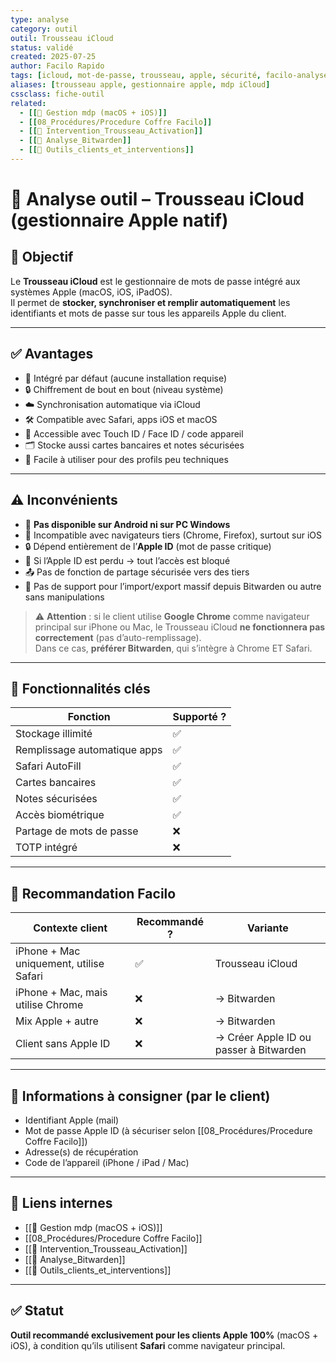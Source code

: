```yaml
---
type: analyse
category: outil
outil: Trousseau iCloud
status: validé
created: 2025-07-25
author: Facilo Rapido
tags: [icloud, mot-de-passe, trousseau, apple, sécurité, facilo-analyse]
aliases: [trousseau apple, gestionnaire apple, mdp iCloud]
cssclass: fiche-outil
related:
  - [[📄 Gestion mdp (macOS + iOS)]]
  - [[08_Procédures/Procedure Coffre Facilo]]
  - [[📄 Intervention_Trousseau_Activation]]
  - [[📄 Analyse_Bitwarden]]
  - [[🧰 Outils_clients_et_interventions]]
---
```


# 🧰 Analyse outil – Trousseau iCloud (gestionnaire Apple natif)

## 🎯 Objectif
Le **Trousseau iCloud** est le gestionnaire de mots de passe intégré aux systèmes Apple (macOS, iOS, iPadOS).  
Il permet de **stocker, synchroniser et remplir automatiquement** les identifiants et mots de passe sur tous les appareils Apple du client.

---

## ✅ Avantages
- 🧩 Intégré par défaut (aucune installation requise)
- 🔒 Chiffrement de bout en bout (niveau système)
- ☁️ Synchronisation automatique via iCloud
- 🛠 Compatible avec Safari, apps iOS et macOS
- 🧠 Accessible avec Touch ID / Face ID / code appareil
- 🗂 Stocke aussi cartes bancaires et notes sécurisées
- 🔁 Facile à utiliser pour des profils peu techniques

---

## ⚠️ Inconvénients
- 🛑 **Pas disponible sur Android ni sur PC Windows**
- 🚫 Incompatible avec navigateurs tiers (Chrome, Firefox), surtout sur iOS
- 🔒 Dépend entièrement de l’**Apple ID** (mot de passe critique)
- 📵 Si l’Apple ID est perdu → tout l’accès est bloqué
- 📤 Pas de fonction de partage sécurisée vers des tiers
- 🔄 Pas de support pour l’import/export massif depuis Bitwarden ou autre sans manipulations

> ⚠️ **Attention** : si le client utilise **Google Chrome** comme navigateur principal sur iPhone ou Mac, le Trousseau iCloud **ne fonctionnera pas correctement** (pas d’auto-remplissage).  
> Dans ce cas, **préférer Bitwarden**, qui s’intègre à Chrome ET Safari.

---

## 🔐 Fonctionnalités clés
| Fonction                      | Supporté ? |
|------------------------------|------------|
| Stockage illimité            | ✅         |
| Remplissage automatique apps | ✅         |
| Safari AutoFill              | ✅         |
| Cartes bancaires             | ✅         |
| Notes sécurisées             | ✅         |
| Accès biométrique            | ✅         |
| Partage de mots de passe     | ❌         |
| TOTP intégré                 | ❌         |

---

## 🧠 Recommandation Facilo
| Contexte client                        | Recommandé ? | Variante         |
|----------------------------------------|--------------|------------------|
| iPhone + Mac uniquement, utilise Safari | ✅           | Trousseau iCloud |
| iPhone + Mac, mais utilise Chrome      | ❌           | → Bitwarden      |
| Mix Apple + autre                      | ❌           | → Bitwarden      |
| Client sans Apple ID                   | ❌           | → Créer Apple ID ou passer à Bitwarden |

---

## 📎 Informations à consigner (par le client)
- Identifiant Apple (mail)
- Mot de passe Apple ID (à sécuriser selon [[08_Procédures/Procedure Coffre Facilo]])
- Adresse(s) de récupération
- Code de l’appareil (iPhone / iPad / Mac)

---

## 🔁 Liens internes
- [[📄 Gestion mdp (macOS + iOS)]]
- [[08_Procédures/Procedure Coffre Facilo]]
- [[📄 Intervention_Trousseau_Activation]]
- [[📄 Analyse_Bitwarden]]
- [[🧰 Outils_clients_et_interventions]]

---

## ✅ Statut
**Outil recommandé exclusivement pour les clients Apple 100%** (macOS + iOS), à condition qu’ils utilisent **Safari** comme navigateur principal.